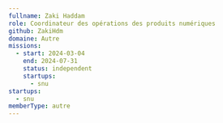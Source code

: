 ```yaml
---
fullname: Zaki Haddam
role: Coordinateur des opérations des produits numériques
github: ZakiHdm
domaine: Autre
missions:
  - start: 2024-03-04
    end: 2024-07-31
    status: independent
    startups:
      - snu
startups:
  - snu
memberType: autre
---
```

